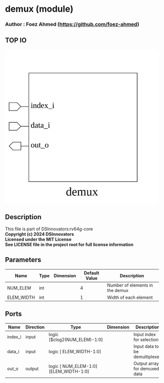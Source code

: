# demux (module)

### Author : Foez Ahmed (https://github.com/foez-ahmed)

## TOP IO
<img src="./demux_top.svg">

## Description

This file is part of DSInnovators:rv64g-core
<br>**Copyright (c) 2024 DSInnovators**
<br>**Licensed under the MIT License**
<br>**See LICENSE file in the project root for full license information**

## Parameters
|Name|Type|Dimension|Default Value|Description|
|-|-|-|-|-|
|NUM_ELEM|int||4|Number of elements in the demux|
|ELEM_WIDTH|int||1|Width of each element|

## Ports
|Name|Direction|Type|Dimension|Description|
|-|-|-|-|-|
|index_i|input|logic [$clog2(NUM_ELEM)-1:0]||Input index for selection|
|data_i|input|logic [ ELEM_WIDTH-1:0]||Input data to be demultiplexed|
|out_o|output|logic [ NUM_ELEM-1:0][ELEM_WIDTH-1:0]||Output array for demuxed data|
